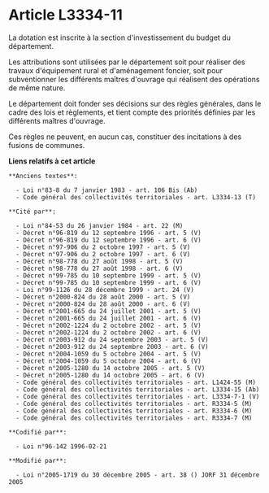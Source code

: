 # Article L3334-11

La dotation est inscrite à la section d'investissement du budget du département.

Les attributions sont utilisées par le département soit pour réaliser des travaux d'équipement rural et d'aménagement
foncier, soit pour subventionner les différents maîtres d'ouvrage qui réalisent des opérations de même nature.

Le département doit fonder ses décisions sur des règles générales, dans le cadre des lois et règlements, et tient compte des
priorités définies par les différents maîtres d'ouvrage.

Ces règles ne peuvent, en aucun cas, constituer des incitations à des fusions de communes.

**Liens relatifs à cet article**

	**Anciens textes**:

	  - Loi n°83-8 du 7 janvier 1983 - art. 106 Bis (Ab)
	  - Code général des collectivités territoriales - art. L3334-13 (T)

	**Cité par**:

	  - Loi n°84-53 du 26 janvier 1984 - art. 22 (M)
	  - Décret n°96-819 du 12 septembre 1996 - art. 5 (V)
	  - Décret n°96-819 du 12 septembre 1996 - art. 6 (V)
	  - Décret n°97-906 du 2 octobre 1997 - art. 5 (V)
	  - Décret n°97-906 du 2 octobre 1997 - art. 6 (V)
	  - Décret n°98-778 du 27 août 1998 - art. 5 (V)
	  - Décret n°98-778 du 27 août 1998 - art. 6 (V)
	  - Décret n°99-785 du 10 septembre 1999 - art. 5 (V)
	  - Décret n°99-785 du 10 septembre 1999 - art. 6 (V)
	  - Loi n°99-1126 du 28 décembre 1999 - art. 24 (V)
	  - Décret n°2000-824 du 28 août 2000 - art. 5 (V)
	  - Décret n°2000-824 du 28 août 2000 - art. 6 (V)
	  - Décret n°2001-665 du 24 juillet 2001 - art. 5 (V)
	  - Décret n°2001-665 du 24 juillet 2001 - art. 6 (V)
	  - Décret n°2002-1224 du 2 octobre 2002 - art. 5 (V)
	  - Décret n°2002-1224 du 2 octobre 2002 - art. 6 (V)
	  - Décret n°2003-912 du 24 septembre 2003 - art. 5 (V)
	  - Décret n°2003-912 du 24 septembre 2003 - art. 6 (V)
	  - Décret n°2004-1059 du 5 octobre 2004 - art. 5 (V)
	  - Décret n°2004-1059 du 5 octobre 2004 - art. 6 (V)
	  - Décret n°2005-1280 du 14 octobre 2005 - art. 5 (V)
	  - Décret n°2005-1280 du 14 octobre 2005 - art. 6 (V)
	  - Code général des collectivités territoriales - art. L1424-55 (M)
	  - Code général des collectivités territoriales - art. L3334-15 (Ab)
	  - Code général des collectivités territoriales - art. L3334-7-1 (V)
	  - Code général des collectivités territoriales - art. R3334-5 (M)
	  - Code général des collectivités territoriales - art. R3334-6 (M)
	  - Code général des collectivités territoriales - art. R3334-7 (M)

	**Codifié par**:

	  - Loi n°96-142 1996-02-21

	**Modifié par**:

	  - Loi n°2005-1719 du 30 décembre 2005 - art. 38 () JORF 31 décembre 2005
